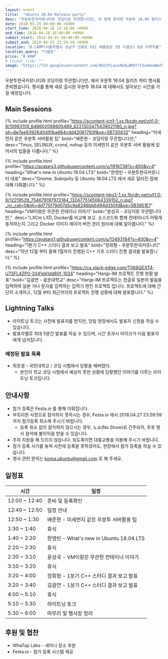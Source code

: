 ```yaml
---
layout: event
title:  "Ubuntu 18.04 Release party"
desc: "우분투한국커뮤니티와 코딩이랑 무관합니다만, 이 함께 준비한 우분투 18.04 릴리스 파티 행사입니다."
date: 2018-03-29 00:00:00 +0900
start_time: 2018-04-28 13:10:00 +0900
end_time: 2018-04-28 18:00:00 +0900
submit_start: 2018-04-01 00:00:00 +0900
submit_end: 2018-04-27 23:59:59 +0900
location: "D.CAMP(서울특별시 강남구 선릉로 551 새롬빌딩 3층 디캠프) 6층 다목적홀"
location_query: "디캠프"
price: "0 KRW"
# ticket_link: ""
image: "https://lh3.googleusercontent.com/BQ1tFLuuvXb4LAM3frY2umUooBaT0_Oy7MJ78x7usxRXWGzP2ZmZ5qkn7BxQaQCOJb5Q3F0wj8jgEnzQsmNiL9wb6LtWUGX134WbRj1WCIf2RQgUiRjN-Szt4uphLeDrx10gZj6G1YFm_yV_jS-mGX3qZCcOQc0cSJ1XgJjVgRP2fIkGzJFctqWWdIkWU2iN-Keckcxb3R8xOkC0Tx6mJg7hXNtyXrbJBnh0mjWaInr-NI-DFcncBWVlpLZGtjBp-t1_GtZRzYZMIZtSO1MwWKT9QkJtK5gWJkjFQAykOOtXCM4vvPWTxhU7eigQSmyRUZahazOt223-FrANViNOYdhkCJ6Nx68F-lJJ8ucjXS2ii4O8OfEu_Uo651KTdwqemLlIK1F-9vuQ37qNWzDAp5hJhzmaU_f1GY-g4Hk2SEs8ufoJce3M3EsI7HSTnUuXirtxSzdt3ADJEQF-I5wKnpSnwHHNMwnNarKA8DoppdoLMLOqxGxdDAUK3OM7gMuZB5GBlWFRUJIA7tAtcs7CdGcHChu_6LIgPl7DuDG5dBDPwNknJum7exn24WkxKl8LzfDeexkEHldtvBjHrQd1vq2bZ2EUr5rsZjY1dS0TMCn9Rq9BECIRfGkx2gCLHGo1jsyT1U0oObf2r1SbM_tcHn0Mz1GA3ykt=w2856-h1606-no"
---
```


우분투한국커뮤니티와 코딩이랑 무관합니다만, 에서 우분투 18.04 릴리즈 파티 행사를 준비했습니다.
행사를 통해 새로 출시된 우분투 18.04 에 대해서도 알아보는 시간을 가질 예정입니다.

## Main Sessions

{% include profile.html
  profile="https://scontent-icn1-1.xx.fbcdn.net/v/t1.0-9/10983159_648602088605489_4221303475439021180_n.jpg?oh=6e7ee9392640491ba684cdd42061793f&oe=5B730432"
  heading="미세먼지 같은 우분투 서버활용 팁" bold="배준현 - 코딩이랑 무관합니다만,"
  desc="Tmux, SELINUX, crond, nohup 등의 미세먼지 같은 우분투 서버 활용에 있어서의 팁들을 다룹니다." %}

{% include profile.html
  profile="https://avatars3.githubusercontent.com/u/1916739?s=400&v=4"
  heading="What's new in Ubuntu 18.04 LTS" bold="한영빈 - 우분투한국커뮤니티 대표"
  desc="Gnome, Subiquity 등 Ubuntu 18.04 LTS 에서 새로 달라진 점에 대해 다뤄봅니다." %}

{% include profile.html
  profile="https://scontent-hkg3-1.xx.fbcdn.net/v/t1.0-9/12219529_754678197972184_1324775145064339152_n.jpg?_nc_cat=0&oh=dd775f79d07d5c9a8246bb6494d350fd&oe=5B3951E1"
  heading="VM이랑은 무관한 컨테이너 이야기" bold="윤성국 - 코딩이랑 무관합니다만,"
  desc="LXCm LXD, Docker를 비교해 보고. 소스코드화 함께 컨테이너가 어떻게 동작하는지 그리고 Docker 이미지 레이어 버전 관리 원리에 대해 알아봅니다." %}

{% include profile.html
  profile="https://avatars1.githubusercontent.com/u/13493184?s=400&v=4"
  heading="1분기 C++ 스터디 결과 보고 발표" bold="정회형 - 우분투한국커뮤니티"
  desc="작년 12월 부터 올해 1월까지 진행된 C++ 기초 스터디 진행 결과를 발표합니다." %}

{% include profile.html
  profile="https://ca.slack-edge.com/T068QEXT4-U7SFL4ZP0-3341eb1dd80f-1024"
  heading="Hanjp-IM 프로젝트 진행 현황 발표" bold="김광연 - 광운대학교"
  desc="Hanjp-IM 프로젝트는 한글로 일본어 발음을 입력하여 일본 가나 문자를 입력하는 입력기 엔진 프로젝트 입니다. 프로젝트에 대해 간단히 소개하고, 12월 부터 최근까지의 프로젝트 진행 상황에 대해 발표합니다." %}

## Lightning Talks
- 라이트닝 토크는 사전에 발표자를 받지만, 당일 현장에서도 발표자 신청을 하실 수 있습니다.
- 발표자별로 최대 5분간 발표를 하실 수 있으며, 시간 초과시 마이크가 다음 발표자에게 넘겨집니다.

### 예정된 발표 목록
- 최호경 - 국민대학교 / 코딩 시험에서 당황을 해버렸다.
  - 본인이 학교 코딩 시험에서 예상치 못한 상황에 당황했던 이야기를 다루는 라이트닝 토크입니다.

## 안내사항
- 참가 등록은 Festa.io 를 통해 이뤄집니다.
- 부득이한 사정으로 참석하지 못하시는 경우, Festa.io 에서 2018.04.27 23:59:59 까지 참가등록 취소해 주시기 바랍니다.
  - 등록 취소 없이 참석하지 않으시는 경우, 노쇼(No Show)로 간주되어, 추후 행사 참석에 불이익을 받을 수 있습니다.
- 주차 지원을 해 드리지 않습니다. 되도록이면 대중교통을 이용해 주시기 바랍니다.
- 참가 등록 시기를 놓쳐 사전에 등록을 못하셨어도, 현장에서 참가 등록을 하실 수 있습니다.
- 행사 관련 문의는 korea.ubuntu@gmail.com 로 해 주세요.

## 일정표

시간 | 일정
--- | ---
12:00 ~ 12:40 | 준비 및 등록확인
12:40 ~ 12:50 | 일정 안내
12:50 ~ 1:30 | 배준현 - 미세먼지 같은 우분투 서버활용 팁
1:30 ~ 1:40 | 휴식
1:40 ~ 2:20 | 한영빈 - What's new in Ubuntu 18.04 LTS
2:20 ~ 2:30 | 휴식
2:30 ~ 3:10 | 윤성국 - VM이랑은 무관한 컨테이너 이야기
3:10 ~ 3:20 | 휴식
3:20 ~ 4:00 | 정회형 - 1분기 C++ 스터디 결과 보고 발표
3:20 ~ 3:40 | 김광연 - 1분기 C++ 스터디 결과 보고 발표
4:00 ~ 5:10 | 휴식
5:10 ~ 5:30 | 라이트닝 토크
5:30 ~ 6:00 | 마무리 및 행사장 정리

## 후원 및 협찬
- WhaTap Labs - 세미나 장소 후원
- Festa.io - 참가 등록 시스템 제공
